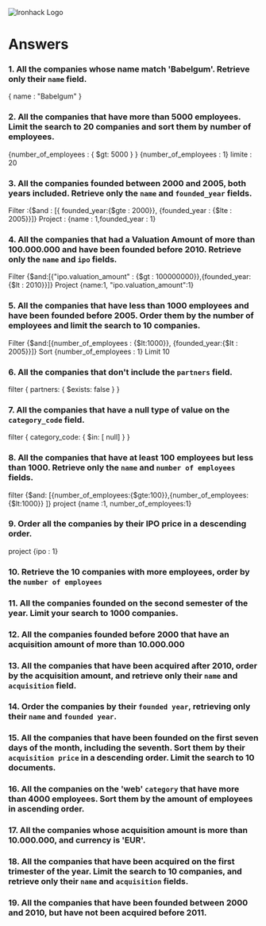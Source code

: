 ![Ironhack Logo](https://i.imgur.com/1QgrNNw.png)

# Answers

### 1. All the companies whose name match 'Babelgum'. Retrieve only their `name` field.

{ name : "Babelgum" }

### 2. All the companies that have more than 5000 employees. Limit the search to 20 companies and sort them by **number of employees**.

{number_of_employees : { \$gt: 5000 } }
{number_of_employees : 1}
limite : 20

<!-- Your Code Goes Here -->

### 3. All the companies founded between 2000 and 2005, both years included. Retrieve only the `name` and `founded_year` fields.

<!-- Your Code Goes Here -->

Filter :{$and : [{ founded_year:{$gte : 2000}}, {founded_year : {\$lte : 2005}}]}
Project : {name : 1,founded_year : 1}

### 4. All the companies that had a Valuation Amount of more than 100.000.000 and have been founded before 2010. Retrieve only the `name` and `ipo` fields.

<!-- Your Code Goes Here -->

Filter {$and:[{"ipo.valuation_amount" : {$gt : 100000000}},{founded_year:{\$lt : 2010}}]}
Project {name:1, "ipo.valuation_amount":1}

### 5. All the companies that have less than 1000 employees and have been founded before 2005. Order them by the number of employees and limit the search to 10 companies.

<!-- Your Code Goes Here -->

Filter {$and:[{number_of_employees : {$lt:1000}}, {founded_year:{\$lt : 2005}}]}
Sort {number_of_employees : 1}
Limit 10

### 6. All the companies that don't include the `partners` field.

<!-- Your Code Goes Here -->

filter { partners: { \$exists: false } }

### 7. All the companies that have a null type of value on the `category_code` field.

<!-- Your Code Goes Here -->

filter { category_code: { \$in: [ null] } }

### 8. All the companies that have at least 100 employees but less than 1000. Retrieve only the `name` and `number of employees` fields.

<!-- Your Code Goes Here -->

filter {$and: [{number_of_employees:{$gte:100}},{number_of_employees:{\$lt:1000}} ]}
project {name :1, number_of_employees:1}

### 9. Order all the companies by their IPO price in a descending order.

<!-- Your Code Goes Here -->

project {ipo : 1}

### 10. Retrieve the 10 companies with more employees, order by the `number of employees`

<!-- Your Code Goes Here -->

### 11. All the companies founded on the second semester of the year. Limit your search to 1000 companies.

<!-- Your Code Goes Here -->

<!-- ### 12. All the companies that have been 'deadpooled' after the third year. -->

<!-- Your Code Goes Here -->

### 12. All the companies founded before 2000 that have an acquisition amount of more than 10.000.000

<!-- Your Code Goes Here -->

### 13. All the companies that have been acquired after 2010, order by the acquisition amount, and retrieve only their `name` and `acquisition` field.

<!-- Your Code Goes Here -->

### 14. Order the companies by their `founded year`, retrieving only their `name` and `founded year`.

<!-- Your Code Goes Here -->

### 15. All the companies that have been founded on the first seven days of the month, including the seventh. Sort them by their `acquisition price` in a descending order. Limit the search to 10 documents.

<!-- Your Code Goes Here -->

### 16. All the companies on the 'web' `category` that have more than 4000 employees. Sort them by the amount of employees in ascending order.

<!-- Your Code Goes Here -->

### 17. All the companies whose acquisition amount is more than 10.000.000, and currency is 'EUR'.

<!-- Your Code Goes Here -->

### 18. All the companies that have been acquired on the first trimester of the year. Limit the search to 10 companies, and retrieve only their `name` and `acquisition` fields.

<!-- Your Code Goes Here -->

### 19. All the companies that have been founded between 2000 and 2010, but have not been acquired before 2011.

<!-- Your Code Goes Here -->
